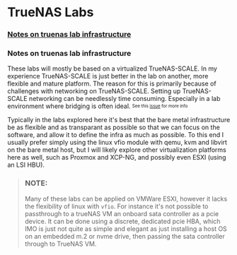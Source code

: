 # TrueNAS Labs

### [Notes on truenas lab infrastructure](#notes-on-truenas-lab-infrastructure)

### Notes on truenas lab infrastructure

These labs will mostly be based on a virtualized TrueNAS-SCALE. In my experience TrueNAS-SCALE is just better in the lab on another, 
more flexible and mature platform. 
The reason for this is primarily because of challenges with networking on TrueNAS-SCALE. Setting up TrueNAS-SCALE networking can be needlessly time consuming.
Especially in a lab environment where bridging is often ideal. <sup><sub>See this [issue](https://ixsystems.atlassian.net/browse/NAS-118915) for more info</sub></sup>

Typically in the labs explored here it's best that the bare metal infrastructure be as flexible and as transparant as possible so that we can focus on the software, 
and allow it to define the infra as much as possible. To this end I usually prefer simply using the linux vfio module with qemu, kvm and libvirt on the bare metal host, 
but I will likely explore other virtualization platforms here as well, such as Proxmox and XCP-NG, and possibly even ESXI (using an LSI HBU).

> ### NOTE:
> Many of these labs can be applied on VMWare ESXI, however it lacks the flexibility of linux with `vfio`. 
> For instance it's not possible to passthrough to a trueNAS VM an onboard sata controller as a pcie device.
> It can be done using a discrete, dedicated pcie HBA, which IMO is just not quite as simple and elegant as just installing
> a host OS on an embedded m.2 or nvme drive, then passing the sata controller through to TrueNAS VM.
